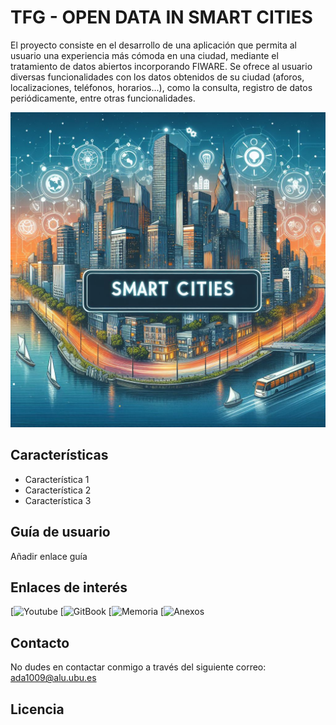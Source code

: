# TFG - OPEN DATA IN SMART CITIES
El proyecto consiste en el desarrollo de una aplicación que permita al usuario una experiencia más cómoda en una ciudad, mediante el tratamiento de datos abiertos incorporando FIWARE. Se ofrece al usuario diversas funcionalidades con los datos obtenidos de su ciudad (aforos, localizaciones, teléfonos, horarios...), como la consulta, registro de datos periódicamente, entre otras funcionalidades.

![AMART CITIES APP](CODE/static/img/logo.jpg)

## Características
- Característica 1
- Característica 2
- Característica 3

## Guía de usuario
Añadir enlace guía

## Enlaces de interés
[![Youtube](https://youtube.com)
[![GitBook](https://app.gitbook.com/o/4BX5FV48VxDJONTvZNTI/s/MSz5qiARMQIgynfD8ti0/smart-cities/home)
[![Memoria](https://app.gitbook.com/o/4BX5FV48VxDJONTvZNTI/s/MSz5qiARMQIgynfD8ti0/smart-cities/home)
[![Anexos](https://app.gitbook.com/o/4BX5FV48VxDJONTvZNTI/s/MSz5qiARMQIgynfD8ti0/smart-cities/home)

## Contacto
No dudes en contactar conmigo a través del siguiente correo: ada1009@alu.ubu.es

## Licencia

